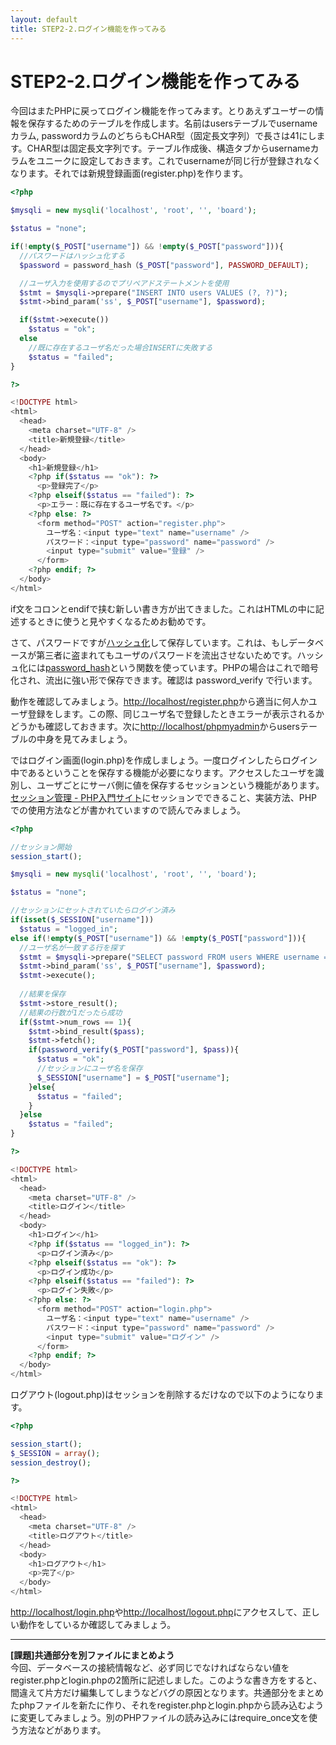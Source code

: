 ```yaml
---
layout: default
title: STEP2-2.ログイン機能を作ってみる
---
```

# STEP2-2.ログイン機能を作ってみる

今回はまたPHPに戻ってログイン機能を作ってみます。とりあえずユーザーの情報を保存するためのテーブルを作成します。名前はusersテーブルでusernameカラム, passwordカラムのどちらもCHAR型（固定長文字列）で長さは41にします。CHAR型は固定長文字列です。テーブル作成後、構造タブからusernameカラムをユニークに設定しておきます。これでusernameが同じ行が登録されなくなります。それでは新規登録画面(register.php)を作ります。

```php
<?php

$mysqli = new mysqli('localhost', 'root', '', 'board');

$status = "none";

if(!empty($_POST["username"]) && !empty($_POST["password"])){
  //パスワードはハッシュ化する
  $password = password_hash（$_POST["password"], PASSWORD_DEFAULT);

  //ユーザ入力を使用するのでプリペアドステートメントを使用
  $stmt = $mysqli->prepare("INSERT INTO users VALUES (?, ?)");
  $stmt->bind_param('ss', $_POST["username"], $password);

  if($stmt->execute())
    $status = "ok";
  else
  	//既に存在するユーザ名だった場合INSERTに失敗する
    $status = "failed";
}

?>

<!DOCTYPE html>
<html>
  <head>
    <meta charset="UTF-8" />
    <title>新規登録</title>
  </head>
  <body>
    <h1>新規登録</h1>
    <?php if($status == "ok"): ?>
      <p>登録完了</p>
    <?php elseif($status == "failed"): ?>
      <p>エラー：既に存在するユーザ名です。</p>
    <?php else: ?>
      <form method="POST" action="register.php">
        ユーザ名：<input type="text" name="username" />
        パスワード：<input type="password" name="password" />
        <input type="submit" value="登録" />
      </form>
    <?php endif; ?>
  </body>
</html>
```
if文をコロンとendifで挟む新しい書き方が出てきました。これはHTMLの中に記述するときに使うと見やすくなるためお勧めです。

さて、パスワードですが[ハッシュ化](http://e-words.jp/w/E3838FE38383E382B7E383A5E58C96.html)して保存しています。これは、もしデータベースが第三者に盗まれてもユーザのパスワードを流出させないためです。ハッシュ化には[password_hash](http://php.net/manual/ja/function.password-hash.php)という関数を使っています。PHPの場合はこれで暗号化され、流出に強い形で保存できます。確認は password_verify で行います。

動作を確認してみましょう。[http://localhost/register.php](http://localhost/register.php)から適当に何人かユーザ登録をします。この際、同じユーザ名で登録したときエラーが表示されるかどうかも確認しておきます。次に[http://localhost/phpmyadmin](http://localhost/phpmyadmin)からusersテーブルの中身を見てみましょう。

ではログイン画面(login.php)を作成しましょう。一度ログインしたらログイン中であるということを保存する機能が必要になります。アクセスしたユーザを識別し、ユーザごとにサーバ側に値を保存するセッションという機能があります。[セッション管理 - PHP入門サイト](http://php.xenophy.com/session/)にセッションでできること、実装方法、PHPでの使用方法などが書かれていますので読んでみましょう。

```php
<?php

//セッション開始
session_start();

$mysqli = new mysqli('localhost', 'root', '', 'board');

$status = "none";

//セッションにセットされていたらログイン済み
if(isset($_SESSION["username"]))
  $status = "logged_in";
else if(!empty($_POST["username"]) && !empty($_POST["password"])){
  //ユーザ名が一致する行を探す
  $stmt = $mysqli->prepare("SELECT password FROM users WHERE username = ?");
  $stmt->bind_param('ss', $_POST["username"], $password);
  $stmt->execute();
  
  //結果を保存
  $stmt->store_result();
  //結果の行数が1だったら成功
  if($stmt->num_rows == 1){
    $stmt->bind_result($pass);
    $stmt->fetch();
    if(password_verify($_POST["password"], $pass)){
      $status = "ok";
      //セッションにユーザ名を保存
      $_SESSION["username"] = $_POST["username"];
    }else{
  	  $status = "failed";
    }
  }else
  	$status = "failed";
}

?>

<!DOCTYPE html>
<html>
  <head>
    <meta charset="UTF-8" />
    <title>ログイン</title>
  </head>
  <body>
    <h1>ログイン</h1>
    <?php if($status == "logged_in"): ?>
      <p>ログイン済み</p>
    <?php elseif($status == "ok"): ?>
      <p>ログイン成功</p>
    <?php elseif($status == "failed"): ?>
      <p>ログイン失敗</p>
    <?php else: ?>
      <form method="POST" action="login.php">
        ユーザ名：<input type="text" name="username" />
        パスワード：<input type="password" name="password" />
        <input type="submit" value="ログイン" />
      </form>
    <?php endif; ?>
  </body>
</html>
```

ログアウト(logout.php)はセッションを削除するだけなので以下のようになります。

```php
<?php

session_start();
$_SESSION = array(); 
session_destroy();

?>

<!DOCTYPE html>
<html>
  <head>
    <meta charset="UTF-8" />
    <title>ログアウト</title>
  </head>
  <body>
    <h1>ログアウト</h1>
    <p>完了</p>
  </body>
</html>
```

[http://localhost/login.php](http://localhost/login.php)や[http://localhost/logout.php](http://localhost/logout.php)にアクセスして、正しい動作をしているか確認してみましょう。

***

**[課題]共通部分を別ファイルにまとめよう**  
今回、データベースの接続情報など、必ず同じでなければならない値をregister.phpとlogin.phpの2箇所に記述しました。このような書き方をすると、間違えて片方だけ編集してしまうなどバグの原因となります。共通部分をまとめたphpファイルを新たに作り、それをregister.phpとlogin.phpから読み込むように変更してみましょう。別のPHPファイルの読み込みにはrequire_once文を使う方法などがあります。
